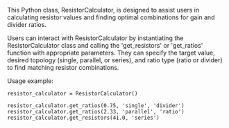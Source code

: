 This Python class, ResistorCalculator, is designed to assist users in calculating 
resistor values and finding optimal combinations for gain and divider ratios.

Users can interact with ResistorCalculator by instantiating the ResistorCalculator 
class and calling the 'get_resistors' or 'get_ratios' function with appropriate 
parameters. They can specify the target value, desired topology (single, parallel, 
or series), and ratio type (ratio or divider) to find matching resistor combinations.

Usage example:
```
resistor_calculator = ResistorCalculator()

resistor_calculator.get_ratios(0.75, 'single', 'divider')
resistor_calculator.get_ratios(2.33, 'parallel', 'ratio')
resistor_calculator.get_resistors(41.0, 'series')
```
